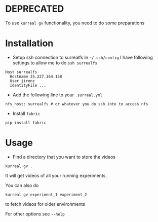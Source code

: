  # DEPRECATED
To use `kurreal gv` functionality, you need to do some preparations

# Installation
* Setup ssh connection to surrealfs
In `~/.ssh/config` I have following settings to allow me to do `ssh surrealfs`
```
Host surrealfs
  Hostname 35.227.164.158
  User jirenz
  IdentityFile ...
```
* Add the following line to your `.surreal.yml`
```
nfs_host: surrealfs # or whatever you do ssh into to access nfs
```
* Install `fabric`
```
pip install fabric
```

# Usage
* Find a directory that you want to store the videos
```
kurreal gv .
```
It will get videos of all your running experiments.

You can also do 
```
kurreal gv experiment_1 experiment_2
```
to fetch videos for older environments

For other options see `--help`